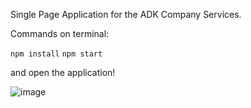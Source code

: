 Single Page Application for the ADK Company Services.


Commands on terminal:

 `npm install`
 `npm start`
 
 and open the application!
  
![image](https://user-images.githubusercontent.com/94162641/167479889-3777d0e0-0b88-4871-b7f7-ee8ef7422bba.png)
